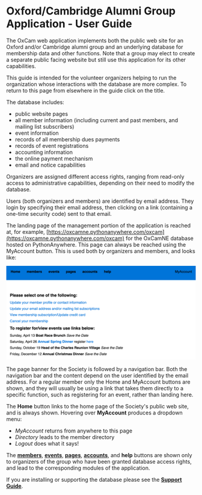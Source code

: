 # Oxford/Cambridge Alumni Group Application - User Guide

The OxCam web application implements both the public web site for an Oxford and/or Cambridge alumni group and an underlying database for membership data and other functions. Note that a group may elect to create a separate public facing website but still use this application for its other capabilities.

This guide is intended for the volunteer organizers helping to run the organization whose interactions with the database are more complex. To return to this page from elsewhere in the guide click on the title.

The database includes:

- public website pages
- all member information (including current and past members, and mailing list subscribers)
- event information
- records of all membership dues payments
- records of event registrations
- accounting information
- the online payment mechanism
- email and notice capabilities

Organizers are assigned different access rights, ranging from read-only access to administrative capabilities, depending on their need to modify the database.

Users (both organizers and members) are identified by email address. They login by specifying their email address, then clicking on a link (containing a one-time security code) sent to that email.

The landing page of the management portion of the application is reached at, for example, [https://oxcamne.pythonanywhere.com/oxcam](https://oxcamne.pythonanywhere.com/oxcam) for the OxCamNE database hosted on PythonAnywhere. This page can always be reached using the MyAccount button. This is used both by organizers and members, and looks like:

![index](images/index.png)

The page banner for the Society is followed by a navigation bar. Both the navigation bar and the content depend on the user identified by the email address. For a regular member only the Home and MyAccount buttons are shown, and they will usually be using a link that takes them directly to a specific function, such as registering for an event, rather than landing here.

The **Home** button links to the home page of the Society's public web site, and is always shown. Hovering over **MyAccount** produces a dropdown menu:

- *MyAccount* returns from anywhere to this page
- *Directory* leads to the member directory
- *Logout* does what it says!

The [**members**](members), [**events**](events.md), [**pages**](pages.md), [**accounts**](accounts.md), and **help** buttons are shown only to organizers of the group who have been granted database access rights, and lead to the corresponding modules of the application.

If you are installing or supporting the database please see the [**Support Guide**](support.md).
